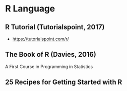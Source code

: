 # R Language


## R Tutorial (Tutorialspoint, 2017)

  - https://tutorialspoint.com/r/

## The Book of R (Davies, 2016)

  A First Course in Programming in Statistics

## 25 Recipes for Getting Started with R



